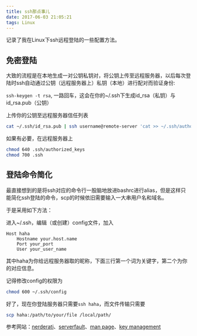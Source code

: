 ```yaml
---
title: ssh那点事儿
date: 2017-06-03 21:05:21
tags: Linux
---
```


记录了我在Linux下ssh远程登陆的一些配置方法。

<!--more-->

## 免密登陆

大致的流程是在本地生成一对公钥私钥对，将公钥上传至远程服务器，以后每次登陆时ssh自动通过公钥（远程服务器上）私钥（本地）进行配对而验证身份:

`ssh-keygen -t rsa`, 一路回车，这会在你的~/.ssh下生成id_rsa（私钥）与id_rsa.pub（公钥）

上传你的公钥至远程服务器信任列表
```bash
cat ~/.ssh/id_rsa.pub | ssh username@remote-server 'cat >> ~/.ssh/authorized_keys'
```

如果有必要，在远程服务器上
```bash
chmod 640 .ssh/authorized_keys
chmod 700 .ssh
```

## 登陆命令简化

最直接想到的是将ssh对应的命令行一股脑地放进bashrc进行alias，但是这样只能简化ssh登陆的命令，scp的时候依旧需要输入一大串用户名和域名。

于是采用如下方法：

进入~/.ssh，编辑（或创建）config文件，加入

	Host haha
		Hostname your.host.name
		Port your_port
		User your_user_name

其中haha为你给远程服务器取的昵称，下面三行第一个词为关键字，第二个为你的对应信息。

记得修改config的权限为
```bash
chmod 600 ~/.ssh/config
```

好了，现在你登陆服务器只需要`ssh haha`，而文件传输只需要
```bash
scp haha:/path/to/your/file /local/path/
```


参考网站：[nerderati][]、[serverfault][]、[man page][]、[key management][]



[nerderati]: http://nerderati.com/2011/03/17/simplify-your-life-with-an-ssh-config-file/
[serverfault]: https://serverfault.com/questions/253313/ssh-hostname-returns-bad-owner-or-permissions-on-ssh-config
[man page]: https://linux.die.net/man/5/ssh_config
[key management]: https://docs.microsoft.com/en-us/windows-server/administration/openssh/openssh_keymanagement